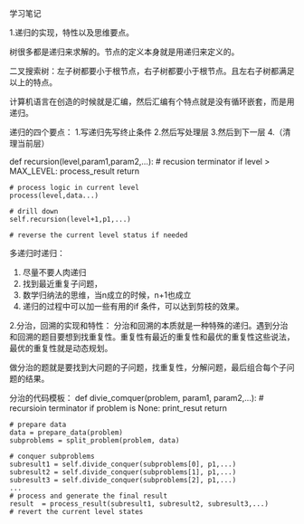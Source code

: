 学习笔记

1.递归的实现，特性以及思维要点。

树很多都是递归来求解的。节点的定义本身就是用递归来定义的。

二叉搜索树：左子树都要小于根节点，右子树都要小于根节点。且左右子树都满足以上的特点。

计算机语言在创造的时候就是汇编，然后汇编有个特点就是没有循环嵌套，而是用递归。

递归的四个要点：
1.写递归先写终止条件
2.然后写处理层
3.然后到下一层
4.（清理当前层）

def recursion(level,param1,param2,...):
	# recusion terminator
	if level > MAX_LEVEL:
		process_result
		return

	# process logic in current level
	process(level,data...)

	# drill down
	self.recursion(level+1,p1,...)

	# reverse the current level status if needed

多递归时递归：
1.	尽量不要人肉递归
2.	找到最近重复子问题，
3.	数学归纳法的思维，当n成立的时候，n+1也成立
4.	递归的过程中可以加一些有用的if 条件，可以达到剪枝的效果。


2.分治，回溯的实现和特性：
分治和回溯的本质就是一种特殊的递归。遇到分治和回溯的题目要想到找重复性。重复性有最近的重复性和最优的重复性这些说法，最优的重复性就是动态规划。

做分治的题就是要找到大问题的子问题，找重复性，分解问题，最后组合每个子问题的结果。

分治的代码模板：
def divie_comquer(problem, param1, param2,...):
	# recursioin terminator
	if problem is None:
		print_resut
		return

	# prepare data
	data = prepare_data(problem)
	subproblems = split_problem(problem, data)

	# conquer subproblems
	subresult1 = self.divide_conquer(subproblems[0], p1,...)
	subresult2 = self.divide_conquer(subproblems[1], p1,...)
	subresult3 = self.divide_conquer(subproblems[2], p1,...)
    ...
    # process and generate the final result 
    result  = process_result(subresult1, subresult2, subresult3,...)
    # revert the current level states











